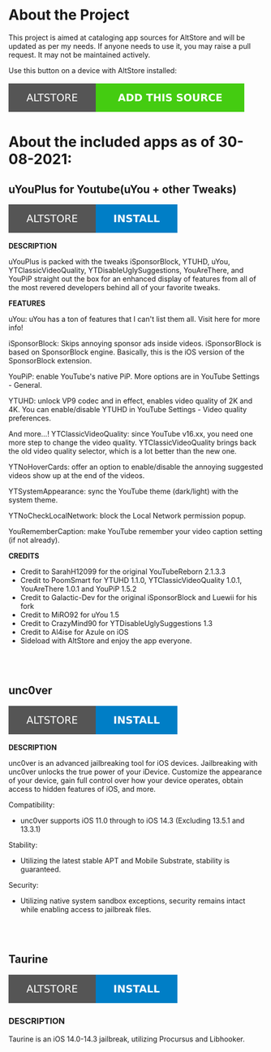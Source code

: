 # About the Project

This project is aimed at cataloging app sources for AltStore and will be updated as per my needs. If anyone needs to use it, you may raise a pull request. It may not be maintained actively.

Use this button on a device with AltStore installed:
<br>
<br>
<a href="altstore://source?URL=https://altcatalog.meghrathod.tech/apps.json">
    <img src="./AltStore-Add%20This%20Source-brightgreen.svg">
</a>

# About the included apps as of 30-08-2021:

## uYouPlus for Youtube(uYou + other Tweaks)

<a href="altstore://install?URL=https://github.com/qnblackcat/uYouPlus/releases/download/v17.12.5-2.1/uYouPlus_17.12.5_2.1.ipa">
    <img src="./Altstore-Install.svg">
</a>

**DESCRIPTION**

uYouPlus is packed with the tweaks iSponsorBlock, YTUHD, uYou, YTClassicVideoQuality, YTDisableUglySuggestions, YouAreThere, and YouPiP straight out the box for an enhanced display of features from all of the most revered developers behind all of your favorite tweaks.

**FEATURES**

uYou: uYou has a ton of features that I can't list them all. Visit here for more info!

iSponsorBlock: Skips annoying sponsor ads inside videos. iSponsorBlock is based on SponsorBlock engine. Basically, this is the iOS version of the SponsorBlock extension.

YouPiP: enable YouTube's native PiP. More options are in YouTube Settings - General.

YTUHD: unlock VP9 codec and in effect, enables video quality of 2K and 4K. You can enable/disable YTUHD in YouTube Settings - Video quality preferences.

And more...!
YTClassicVideoQuality: since YouTube v16.xx, you need one more step to change the video quality. YTClassicVideoQuality brings back the old video quality selector, which is a lot better than the new one.

YTNoHoverCards: offer an option to enable/disable the annoying suggested videos show up at the end of the videos.

YTSystemAppearance: sync the YouTube theme (dark/light) with the system theme.

YTNoCheckLocalNetwork: block the Local Network permission popup.

YouRememberCaption: make YouTube remember your video caption setting (if not already).
  
**CREDITS**

- Credit to SarahH12099 for the original YouTubeReborn 2.1.3.3
- Credit to PoomSmart for YTUHD 1.1.0, YTClassicVideoQuality 1.0.1, YouAreThere 1.0.1 and YouPiP 1.5.2
- Credit to Galactic-Dev for the original iSponsorBlock and Luewii for his fork
- Credit to MiRO92 for uYou 1.5
- Credit to CrazyMind90 for YTDisableUglySuggestions 1.3
- Credit to Al4ise for Azule on iOS
- Sideload with AltStore and enjoy the app everyone.
<br>
<br>

## unc0ver

<a href="altstore://install?URL=https://unc0ver.dev/downloads/6.2.0/15e18e455ca3971433261443a42355ee883a2092/unc0ver_Release_6.2.0.ipa">
    <img src="./Altstore-Install.svg">
</a>

**DESCRIPTION**

unc0ver is an advanced jailbreaking tool for iOS devices. Jailbreaking with unc0ver unlocks the true power of your iDevice. Customize the appearance of your device, gain full control over how your device operates, obtain access to hidden features of iOS, and more.

Compatibility:
* unc0ver supports iOS 11.0 through to iOS 14.3 (Excluding 13.5.1 and 13.3.1)

Stability:
* Utilizing the latest stable APT and Mobile Substrate, stability is guaranteed.

Security:
* Utilizing native system sandbox exceptions, security remains intact while enabling access to jailbreak files.

<br>
<br>

## Taurine

<a href="altstore://install?URL=https://unc0ver.dev/downloads/6.2.0/15e18e455ca3971433261443a42355ee883a2092/unc0ver_Release_6.2.0.ipa">
    <img src="./Altstore-Install.svg">
</a>

### DESCRIPTION
Taurine is an iOS 14.0-14.3 jailbreak, utilizing Procursus and Libhooker.
